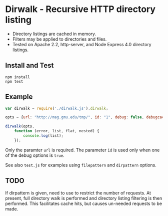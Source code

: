 # Dirwalk - Recursive HTTP directory listing

- Directory listings are cached in memory.
- Filters may be applied to directories and files.
- Tested on Apache 2.2, http-server, and Node Express 4.0 directory listings.

## Install and Test

```
npm install
npm test
```

## Example 

```js
var dirwalk = require('./dirwalk.js').dirwalk;

opts = {url: "http://mag.gmu.edu/tmp/", id: "1", debug: false, debugcache: false};

dirwalk(opts, 
	function (error, list, flat, nested) {
		console.log(list);
	});
```

Only the paramter `url` is required.  The parameter `id` is used only when one of the debug options is `true`.

See also `test.js` for examples using `filepattern` and `dirpattern` options.

## TODO

If dirpattern is given, need to use to restrict the number of requests.  At present, full directory walk is performed and directory listing filtering is then performed.  This facilitates cache hits, but causes un-needed requests to be made.